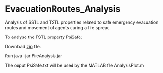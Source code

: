# EvacuationRoutes_Analysis
Analysis of SSTL and TSTL properties related to safe emergency evacuation routes and movement of agents during a fire spread.

To analyse the TSTL property PsiSafe: 

Download [zip](https://github.com/LudovicaLV/EvacuationRoutes_Analysis/releases/download/V0.1beta/Fire2.zip) file. 

Run java -jar FireAnalysis.jar 

The ouput PsiSafe.txt will be used by the MATLAB file AnalysisPlot.m 
